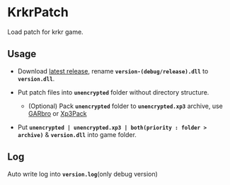 # KrkrPatch

Load patch for krkr game.

## Usage
- Download [latest release](https://github.com/bynejake/KrkrPatch/releases/latest), rename **`version-(debug/release).dll`** to **`version.dll`**.

- Put patch files into **`unencrypted`** folder without directory structure.

    - (Optional) Pack **`unencrypted`** folder to **`unencrypted.xp3`** archive, use [GARbro](https://github.com/morkt/GARbro) or [Xp3Pack](https://github.com/arcusmaximus/KirikiriTools)
 
- Put **`unencrypted | unencrypted.xp3 | both(priority : folder > archive)`** & **`version.dll`** into game folder.

## Log

Auto write log into **`version.log`**(only debug version)
